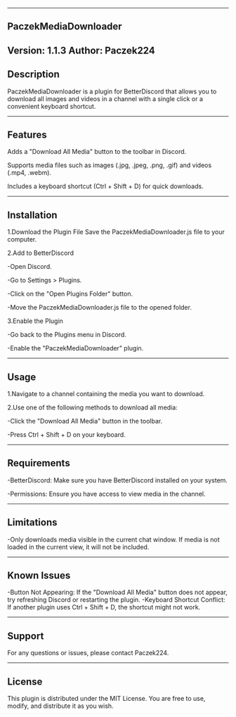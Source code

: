 -----------------------
PaczekMediaDownloader
-----------------------
Version: 1.1.3
Author: Paczek224
-----------------------
Description
-----------------------

PaczekMediaDownloader is a plugin for BetterDiscord that allows you to download all images and videos in a channel with a single click or a convenient keyboard shortcut.

-----------------------
Features
-----------------------

Adds a "Download All Media" button to the toolbar in Discord.

Supports media files such as images (.jpg, .jpeg, .png, .gif) and videos (.mp4, .webm).

Includes a keyboard shortcut (Ctrl + Shift + D) for quick downloads.

-----------------------
Installation
-----------------------

1.Download the Plugin File
Save the PaczekMediaDownloader.js file to your computer.

2.Add to BetterDiscord

-Open Discord.

-Go to Settings > Plugins.

-Click on the "Open Plugins Folder" button.

-Move the PaczekMediaDownloader.js file to the opened folder.

3.Enable the Plugin

-Go back to the Plugins menu in Discord.

-Enable the "PaczekMediaDownloader" plugin.

-----------------------
Usage
-----------------------

1.Navigate to a channel containing the media you want to download.

2.Use one of the following methods to download all media:

-Click the "Download All Media" button in the toolbar.

-Press Ctrl + Shift + D on your keyboard.

-----------------------
Requirements
-----------------------

-BetterDiscord: Make sure you have BetterDiscord installed on your system.

-Permissions: Ensure you have access to view media in the channel.

-----------------------
Limitations
-----------------------

-Only downloads media visible in the current chat window. If media is not loaded in the current view, it will not be included.

-----------------------
Known Issues
-----------------------

-Button Not Appearing: If the "Download All Media" button does not appear, try refreshing Discord or restarting the plugin.
-Keyboard Shortcut Conflict: If another plugin uses Ctrl + Shift + D, the shortcut might not work.

-----------------------
Support
-----------------------

For any questions or issues, please contact Paczek224.

-----------------------
License
-----------------------

This plugin is distributed under the MIT License. You are free to use, modify, and distribute it as you wish.
